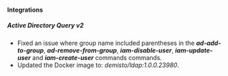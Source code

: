 
#### Integrations
##### Active Directory Query v2
- Fixed an issue where group name included parentheses in the ***ad-add-to-group***, ***ad-remove-from-group***, ***iam-disable-user***, ***iam-update-user*** and ***iam-create-user*** commands commands.
- Updated the Docker image to: *demisto/ldap:1.0.0.23980*.
